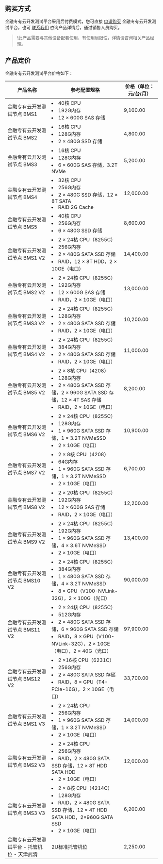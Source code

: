 ## 购买方式
金融专有云开发测试平台采用后付费模式，您可直接 [申请购买](https://cloud.tencent.com/apply/p/faxft6ixfa) 金融专有云开发测试平台，也可 [联系我们](https://cloud.tencent.com/about/connect) 咨询产品详情后，通过销售人员购买。
>!此产品需要与其他设备配套使用，有使用局限性，详情请咨询相关产品经理。
## 产品定价
金融专有云开发测试平台价格如下：
<table>
<thead>
<tr>
<th>产品名称</th>
<th>参考配置规格</th>
<th>价格（单位：元/台/月）</th>
</tr>
</thead>
<tbody><tr>
<td>金融专有云开发测试节点 BMS1</td>
<td><li>40核 CPU</li><li>192G内存</li><li>12 × 600G SAS 存储</li></td>
<td>9,100.00</td>
</tr>
<tr>
<td>金融专有云开发测试节点 BMS2</td>
<td><li>16核 CPU</li><li>128G内存</li><li>2 × 480G SSD 存储</li></td>
<td>4,800.00</td>
</tr>
<tr>
<td>金融专有云开发测试节点 BMS3</td>
<td><li>16核 CPU</li><li>128G内存</li><li>6 × 600G SAS 存储，3.2T NVMe</li></td>
<td>5,200.00</td>
</tr>
<tr>
<td>金融专有云开发测试节点 BMS4</td>
<td><li>32核 CPU</li><li>256G内存</li><li>2 × 480G SSD 存储，12 × 8T SATA</li><li>RAID 2G Cache</li></td>
<td>12,000.00</td>
</tr>
<tr>
<td>金融专有云开发测试节点 BMS5</td>
<td><li>40核 CPU</li><li>256G内存</li><li>6 × 480G SSD 存储</li></td>
<td>8,600.00</td>
</tr>
<tr>
<td>金融专有云开发测试节点 BMS1 V2</td>
<td><li>2 × 24核 CPU（8255C）</li><li>256G内存</li><li>2 × 480G SATA SSD 存储</li>
<li>RAID，12 × 8T HDD，2 × 10GE（电口）</li>
</td>
<td>14,400.00</td>
</tr>
<tr>
<td>金融专有云开发测试节点 BMS2 V2	</td>
<td><li>2 × 24核 CPU（8255C）</li><li>192G内存</li><li>12 × 600G SAS 存储</li>
<li>RAID，2 × 10GE（电口）</li>
</td>
<td>13,000.00</td>
</tr>
<tr>
<td>金融专有云开发测试节点 BMS3 V2	</td>
<td><li>2 × 24核 CPU（8255C）</li><li>128G内存</li><li>2 × 480G SATA SSD 存储</li>
<li>RAID，2 × 10GE（电口）</li>
</td>
<td>10,200.00</td>
</tr>
<tr>
<td>金融专有云开发测试节点 BMS4 V2	</td>
<td><li>2 × 24核 CPU（8255C）</li><li>384G内存</li><li>2 × 480G SATA SSD 存储</li>
<li>RAID，2 × 10GE（电口）</li>
</td>
<td>11,000.00</td>
</tr>
<tr>
<td>金融专有云开发测试节点 BMS5 V2	</td>
<td><li>2 × 8核 CPU（4208）</li><li>128G内存</li><li>2 × 480G SATA SSD 存储，2 × 960G SATA SSD 存储，12 × 4T SAS 存储</li>
<li>RAID，2 × 10GE（电口）</li>
</td>
<td>8,200.00</td>
</tr>
<tr>
<td>金融专有云开发测试节点 BMS6 V2	</td>
<td><li>2 × 24核 CPU（8255C）</li><li>128G内存</li><li>1 × 960G SATA SSD 存储，1 × 3.2T NVMeSSD</li>
<li>2 × 10GE（电口）</li>
</td>
<td>10,900.00</td>
</tr>
<tr>
<td>金融专有云开发测试节点 BMS7 V2	</td>
<td><li>2 × 8核 CPU（4208）</li><li>64G内存</li><li>1 × 960G SATA SSD 存储，1 × 3.2T NVMeSSD</li>
<li>2 × 10GE（电口）</li>
</td>
<td>6,700.00</td>
</tr>
<tr>
<td>金融专有云开发测试节点 BMS8 V2	</td>
<td><li>2 × 20核 CPU（8255C）</li><li>192G内存</li><li>12 × 600G SAS 存储</li>
<li>RAID，2 × 10GE（电口）</li>
</td>
<td>12,200.00</td>
</tr>
<tr>
<td>金融专有云开发测试节点 BMS9 V2	</td>
<td><li>2 × 24核 CPU（8255C）</li><li>192G内存</li><li>1 × 960G SATA SSD 存储，4 × 3.6T NVMeSSD</li>
<li>2 × 10GE（电口）</li>
</td>
<td>13,400.00</td>
</tr>
<tr>
<td>金融专有云开发测试节点 BMS10 V2	</td>
<td><li>2 × 24核 CPU（8255C）</li><li>384G内存</li><li>1 × 480G SATA SSD 存储，4 × 3.2T NVMeSSD</li><li>8 × GPU（V100-NVLink-32G），2 × 100G（光口）</li>
</td>
<td>90,000.00</td>
</tr>
<tr>
<td>金融专有云开发测试节点 BMS11 V2	</td>
<td><li>2 × 24核 CPU（8255C）</li><li>512G内存</li><li>2 × 480G SATA SSD 存储，6 × 960G SATA SSD 存储</li><li>RAID，8 × GPU（V100-NVLink-32G），2 × 10GE（电口），2 × 40G（光口）	</li>
</td>
<td>97,900.00</td>
</tr>
<tr>
<td>金融专有云开发测试节点 BMS12 V2		</td>
<td><li>2 ×16核 CPU（6231C）</li><li>256G内存</li><li>2 × 480G SATA SSD 存储</li><li>RAID，8 × GPU（T4-PCIe-16G），2 × 10GE（电口）</li>
</td>
<td>33,700.00</td>
</tr>
<tr>
<td>金融专有云开发测试节点 BMS1 V3</td>
<td><li>2 × 24核 CPU</li><li>256G内存</li><li>1 × 960G SATA SSD 存储，1 × 3.2T NVMeSSD</li><li>2 × 10GE（电口）</li>
</td>
<td>14,000.00</td>
</tr>
<tr>
<td>金融专有云开发测试节点 BMS2 V3</td>
<td><li>2 × 24核 CPU</li><li>256G内存</li><li>RAID，2 × 480G SATA SSD 存储，12 × 8T HDD SATA HDD</li><li>2 × 10GE（电口）</li>
</td>
<td>12,000.00</td>
</tr>
<tr>
<td>金融专有云开发测试节点 BMS3 V3</td>
<td><li>2 × 8核 CPU（4214C）</li><li>128G内存</li><li>RAID，2 × 480G SATA SSD 存储，12 × 4T HDD SATA HDD，2×960G SATA SSD</li><li>2 × 10GE（电口）</li>
</td>
<td>6,200.00</td>
</tr>
</tr>
<tr>
<td>金融专有云开发测试平台 - 托管机位 - 天津武清</td>
<td>2U标准托管机位
</td>
<td>2,250.00</td>
</tr>
</tbody></table>

